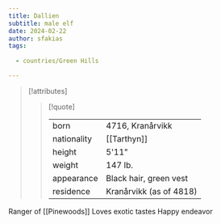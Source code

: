 ```yaml
---
title: Dallien
subtitle: male elf
date: 2024-02-22
author: sfakias
tags:
  
  - countries/Green Hills

---
```

> [!attributes]
> 
> > [!quote]
> >
> > | | |
> > | --- | --- |
> > | born | 4716, Kranårvikk |
> > | nationality | [[Tarthyn]] |
> > | height | 5'11" |
> > | weight | 147 lb. |
> > | appearance | Black hair, green vest |
> > | residence | Kranårvikk (as of 4818) |


Ranger of [[Pinewoods]]
Loves exotic tastes
Happy endeavor